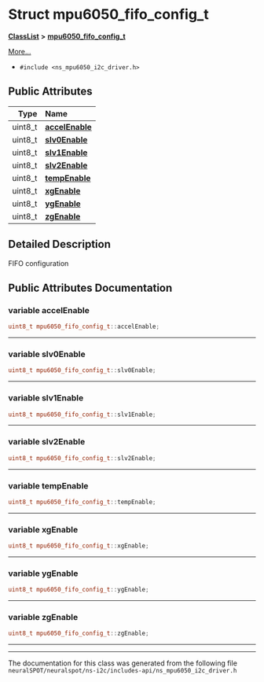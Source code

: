 

# Struct mpu6050\_fifo\_config\_t



[**ClassList**](annotated.md) **>** [**mpu6050\_fifo\_config\_t**](structmpu6050__fifo__config__t.md)



[More...](#detailed-description)

* `#include <ns_mpu6050_i2c_driver.h>`





















## Public Attributes

| Type | Name |
| ---: | :--- |
|  uint8\_t | [**accelEnable**](#variable-accelenable)  <br> |
|  uint8\_t | [**slv0Enable**](#variable-slv0enable)  <br> |
|  uint8\_t | [**slv1Enable**](#variable-slv1enable)  <br> |
|  uint8\_t | [**slv2Enable**](#variable-slv2enable)  <br> |
|  uint8\_t | [**tempEnable**](#variable-tempenable)  <br> |
|  uint8\_t | [**xgEnable**](#variable-xgenable)  <br> |
|  uint8\_t | [**ygEnable**](#variable-ygenable)  <br> |
|  uint8\_t | [**zgEnable**](#variable-zgenable)  <br> |












































## Detailed Description


FIFO configuration 


    
## Public Attributes Documentation




### variable accelEnable 

```C++
uint8_t mpu6050_fifo_config_t::accelEnable;
```




<hr>



### variable slv0Enable 

```C++
uint8_t mpu6050_fifo_config_t::slv0Enable;
```




<hr>



### variable slv1Enable 

```C++
uint8_t mpu6050_fifo_config_t::slv1Enable;
```




<hr>



### variable slv2Enable 

```C++
uint8_t mpu6050_fifo_config_t::slv2Enable;
```




<hr>



### variable tempEnable 

```C++
uint8_t mpu6050_fifo_config_t::tempEnable;
```




<hr>



### variable xgEnable 

```C++
uint8_t mpu6050_fifo_config_t::xgEnable;
```




<hr>



### variable ygEnable 

```C++
uint8_t mpu6050_fifo_config_t::ygEnable;
```




<hr>



### variable zgEnable 

```C++
uint8_t mpu6050_fifo_config_t::zgEnable;
```




<hr>

------------------------------
The documentation for this class was generated from the following file `neuralSPOT/neuralspot/ns-i2c/includes-api/ns_mpu6050_i2c_driver.h`

